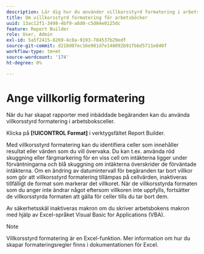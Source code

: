 ```yaml
---
description: Lär dig hur du använder villkorsstyrd formatering i arbetsboksceller.
title: Om villkorsstyrd formatering för arbetsböcker
uuid: 13ac12f1-3498-4bf9-a6d0-c5d84e0125dc
feature: Report Builder
role: User, Admin
exl-id: 5a5f2415-8269-4c8a-9193-784537b29edf
source-git-commit: d218d07ec16e981d7e148092b91fbbd5711e840f
workflow-type: tm+mt
source-wordcount: '174'
ht-degree: 0%

---
```


# Ange villkorlig formatering

När du har skapat rapporter med inbäddade begäranden kan du använda villkorsstyrd formatering i arbetsboksceller.

Klicka på **[!UICONTROL Format]** i verktygsfältet Report Builder.

Med villkorsstyrd formatering kan du identifiera celler som innehåller resultat eller värden som du vill övervaka. Du kan t.ex. använda röd skuggning eller färgmarkering för en viss cell om intäkterna ligger under förväntningarna och blå skuggning om intäkterna överskrider de förväntade intäkterna. Om en ändring av datumintervall för begäranden tar bort villkor som gör att villkorsstyrd formatering tillämpas på cellvärden, inaktiveras tillfälligt de format som markerar det villkoret. När de villkorsstyrda formaten som du anger inte ändrar något eftersom villkoren inte uppfylls, fortsätter de villkorsstyrda formaten att gälla för celler tills du tar bort dem.

Av säkerhetsskäl inaktiveras makron om du skriver arbetsbokens makron med hjälp av Excel-språket Visual Basic for Applications (VBA).

>[!NOTE]
>
>Villkorsstyrd formatering är en Excel-funktion. Mer information om hur du skapar formateringsregler finns i dokumentationen för Excel.
